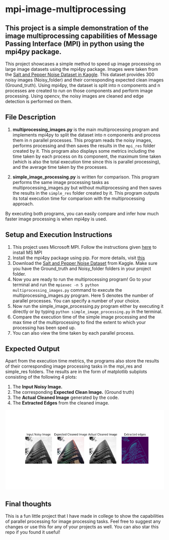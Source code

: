 # mpi-image-multiprocessing

## This project is a simple demonstration of the image multiprocessing capabilities of Message Passing Interface (MPI) in python using the mpi4py package.

This project showcases a simple method to speed up image processing on large image datasets using the mpi4py package. Images were taken from the [Salt and Pepper Noise Dataset in Kaggle](https://www.kaggle.com/datasets/rajneesh231/salt-and-pepper-noise-images). This dataset provides 300 noisy images (Noisy_folder) and their corresponding expected clean images (Ground_truth). Using mpi4py, the dataset is split into n components and n processes are created to run on those components and perform image processing. Using opencv, the noisy images are cleaned and edge detection is performed on them. 

## File Description
1. <strong>multiprocessing_images.py</strong> is the main multiprocessing program and implements mpi4py to split the dataset into n components and process them in n parallel processes. This program reads the noisy images, performs processing and then saves the results in the <code>mpi_res</code> folder created by it. This program also displays some metrics including the time taken by each process on its component, the maximum time taken (which is also the total execution time since this is parallel processing), and the average time taken by the processes.

2. <strong>simple_image_processing.py</strong> is written for comparison. This program performs the same image processing tasks as multiprocessing_images.py but without multiprocessing and then saves the results in the <code>simple_res</code> folder created by it. This program outputs its total execution time for comparison with the multiprocessing approach.

By executing both programs, you can easily compare and infer how much faster image processing is when mpi4py is used. 

## Setup and Execution Instructions

1) This project uses Microsoft MPI. Follow the instructions given [here](https://learn.microsoft.com/en-us/message-passing-interface/microsoft-mpi) to install MS MPI
2) Install the mpi4py package using pip. For more details, visit [this](https://pypi.org/project/mpi4py/)
3) Download the [Salt and Pepper Noise Dataset](https://www.kaggle.com/datasets/rajneesh231/salt-and-pepper-noise-images) from Kaggle. Make sure you have the Ground_truth and Noisy_folder folders in your project folder.
4) Now you are ready to run the multiprocessing program! Go to your terminal and run the <code>mpiexec -n 5 python multiprocessing_images.py</code> command to execute the multiprocessing_images.py program. Here 5 denotes the number of parallel processes. You can specify a number of your choice.
5) Now run the simple_image_processing.py program either by executing it directly or by typing <code>python simple_image_processing.py</code> in the terminal.
6) Compare the execution time of the simple image processing and the max time of the multiprocessing to find the extent to which your processing has been sped up.
7) You can also view the time taken by each parallel process.

## Expected Output

Apart from the execution time metrics, the programs also store the results of their corresponding image processing tasks in the mpi_res and simple_res folders. The results are in the form of matplotlib subplots consisting of the following 4 plots:

1. The <strong>Input Noisy Image.</strong>
2. The corresponding <strong>Expected Clean Image.</strong> (Ground truth)
3. The <strong>Actual Cleaned Image</strong> generated by the code.
4. The <strong>Extracted Edges</strong> from the cleaned image.
<img src="sample_output.png" alt="A sample output image showing the subplot of Input Noisy Image, Expected Clean Image, Actual Cleaned Image, and the Extracted Edges">

## Final thoughts

This is a fun little project that I have made in college to show the capabilities of parallel processing for image processing tasks. Feel free to suggest any changes or use this for any of your projects as well. You can also star this repo if you found it useful!
